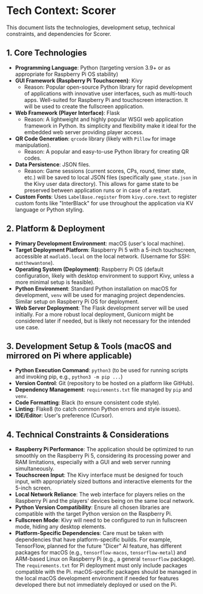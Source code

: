 # Tech Context: Scorer

This document lists the technologies, development setup, technical constraints, and dependencies for Scorer.

## 1. Core Technologies

- **Programming Language**: Python (targeting version 3.9+ or as appropriate for Raspberry Pi OS stability)
- **GUI Framework (Raspberry Pi Touchscreen)**: Kivy
  - Reason: Popular open-source Python library for rapid development of applications with innovative user interfaces, such as multi-touch apps. Well-suited for Raspberry Pi and touchscreen interaction. It will be used to create the fullscreen application.
- **Web Framework (Player Interface)**: Flask
  - Reason: A lightweight and highly popular WSGI web application framework in Python. Its simplicity and flexibility make it ideal for the embedded web server providing player access.
- **QR Code Generation**: `qrcode` library (likely with `Pillow` for image manipulation).
  - Reason: A popular and easy-to-use Python library for creating QR codes.
- **Data Persistence**: JSON files.
  - Reason: Game sessions (current scores, CPs, round, timer state, etc.) will be saved to local JSON files (specifically `game_state.json` in the Kivy user data directory). This allows for game state to be preserved between application runs or in case of a restart.
- **Custom Fonts**: Uses `LabelBase.register` from `kivy.core.text` to register custom fonts like "InterBlack" for use throughout the application via KV language or Python styling.

## 2. Platform & Deployment

- **Primary Development Environment**: macOS (user's local machine).
- **Target Deployment Platform**: Raspberry Pi 5 with a 5-inch touchscreen, accessible at `madlab5.local` on the local network. (Username for SSH: `matthewantone`).
- **Operating System (Deployment)**: Raspberry Pi OS (default configuration, likely with desktop environment to support Kivy, unless a more minimal setup is feasible).
- **Python Environment**: Standard Python installation on macOS for development, `venv` will be used for managing project dependencies. Similar setup on Raspberry Pi OS for deployment.
- **Web Server Deployment**: The Flask development server will be used initially. For a more robust local deployment, Gunicorn might be considered later if needed, but is likely not necessary for the intended use case.

## 3. Development Setup & Tools (macOS and mirrored on Pi where applicable)

- **Python Execution Command**: `python3` (to be used for running scripts and invoking pip, e.g., `python3 -m pip ...`)
- **Version Control**: Git (repository to be hosted on a platform like GitHub).
- **Dependency Management**: `requirements.txt` file managed by `pip` and `venv`.
- **Code Formatting**: Black (to ensure consistent code style).
- **Linting**: Flake8 (to catch common Python errors and style issues).
- **IDE/Editor**: User's preference (Cursor).

## 4. Technical Constraints & Considerations

- **Raspberry Pi Performance**: The application should be optimized to run smoothly on the Raspberry Pi 5, considering its processing power and RAM limitations, especially with a GUI and web server running simultaneously.
- **Touchscreen Input**: The Kivy interface must be designed for touch input, with appropriately sized buttons and interactive elements for the 5-inch screen.
- **Local Network Reliance**: The web interface for players relies on the Raspberry Pi and the players' devices being on the same local network.
- **Python Version Compatibility**: Ensure all chosen libraries are compatible with the target Python version on the Raspberry Pi.
- **Fullscreen Mode**: Kivy will need to be configured to run in fullscreen mode, hiding any desktop elements.
- **Platform-Specific Dependencies**: Care must be taken with dependencies that have platform-specific builds. For example, TensorFlow, planned for the future "Dicer" AI feature, has different packages for macOS (e.g., `tensorflow-macos`, `tensorflow-metal`) and ARM-based Linux on Raspberry Pi (e.g., a general `tensorflow` package). The `requirements.txt` for Pi deployment must only include packages compatible with the Pi. macOS-specific packages should be managed in the local macOS development environment if needed for features developed there but not immediately deployed or used on the Pi.
